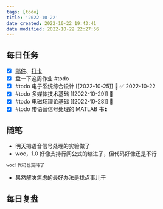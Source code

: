 ```yaml
---
tags: [todo]
title: '2022-10-22'
date created: 2022-10-22 19:43:41
date modified: 2022-10-22 22:27:56
---
```


## 每日任务

- [x] [邮件](https://email.ustc.edu.cn/coremail/)、[打卡](https://weixine.ustc.edu.cn/2020/login)
- [x] 盘一下这周作业 #todo
- [x] #todo 电子系统综合设计 [[2022-10-25]] 🔼 ✅ 2022-10-22
- [x] #todo 多媒体技术基础 [[2022-10-29]] 🔼
- [x] #todo 电磁场理论基础 [[2022-10-28]] 🔼
- [x] #todo 带语音信号处理的 MATLAB 书⏫

## 随笔

- 明天把语音信号处理的实验做了
- woc，1.0 好像支持行间公式的缩进了，但代码好像还是不行

```txt
woc!代码也支持了
```

- 果然解决焦虑的最好办法是找点事儿干

## 每日复盘
